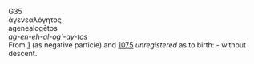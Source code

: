 <body>
  <p>G35<br>  ἀγενεαλόγητος  <br> agenealogētos  <br><i>ag-en-eh-al-og‘-ay-tos </i><br>From <a href="g0001.htm">1</a> (as negative particle) and <a href="g1075.htm">1075</a>  <i>unregistered</i> as to birth: - without descent.<br></p>
 </body>